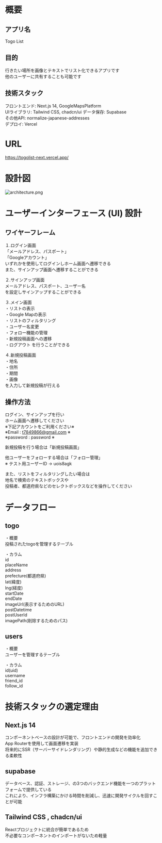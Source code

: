 # 概要
## アプリ名   
Togo List  
  
## 目的   
行きたい場所を画像とテキストでリスト化できるアプリです  
他のユーザーに共有することも可能です  
  
## 技術スタック  
フロントエンド: Next.js 14, GoogleMapsPlatform  
UIライブラリ: Tailwind CSS, chadcn/ui 
データ保存: Supabase  
その他API: normalize-japanese-addresses  
デプロイ: Vercel  
  
# URL
https://togolist-next.vercel.app/  

# 設計図
![architecture.png](https://private-user-images.githubusercontent.com/172908458/378261070-1f687249-0a41-43c3-822d-bea4cc641def.png?jwt=eyJhbGciOiJIUzI1NiIsInR5cCI6IkpXVCJ9.eyJpc3MiOiJnaXRodWIuY29tIiwiYXVkIjoicmF3LmdpdGh1YnVzZXJjb250ZW50LmNvbSIsImtleSI6ImtleTUiLCJleHAiOjE3Mjk0ODA5MTcsIm5iZiI6MTcyOTQ4MDYxNywicGF0aCI6Ii8xNzI5MDg0NTgvMzc4MjYxMDcwLTFmNjg3MjQ5LTBhNDEtNDNjMy04MjJkLWJlYTRjYzY0MWRlZi5wbmc_WC1BbXotQWxnb3JpdGhtPUFXUzQtSE1BQy1TSEEyNTYmWC1BbXotQ3JlZGVudGlhbD1BS0lBVkNPRFlMU0E1M1BRSzRaQSUyRjIwMjQxMDIxJTJGdXMtZWFzdC0xJTJGczMlMkZhd3M0X3JlcXVlc3QmWC1BbXotRGF0ZT0yMDI0MTAyMVQwMzE2NTdaJlgtQW16LUV4cGlyZXM9MzAwJlgtQW16LVNpZ25hdHVyZT1lYWNkMjNiNzgyY2QxYjg5ZTY1NWZmZjNkNzIyMjQ2ZmZhYWVmZjMyYzE3NTRiZWE4ZjQ3YTc4ZTUxYjQ5OTI4JlgtQW16LVNpZ25lZEhlYWRlcnM9aG9zdCJ9.DIvKrwcds3Slj4kz6kTBDk43NJbLj50ObCmqCDsZRnw)

# ユーザーインターフェース (UI) 設計
## ワイヤーフレーム
１.ログイン画面  
「メールアドレス、パスポート」  
「Googleアカウント」  
いずれかを使用してログインしホーム画面へ遷移できる  
また、サインアップ画面へ遷移することができる    

２.サインアップ画面  
メールアドレス、パスポート、ユーザー名  
を設定しサインアップすることができる  

３.メイン画面  
・リストの表示  
・Google Mapの表示  
・リストのフィルタリング  
・ユーザー名変更  
・フォロー機能の管理  
・新規投稿画面への遷移   
・ログアウト
を行うことができる  

４.新規投稿画面  
・地名  
・住所  
・期間  
・画像  
を入力して新規投稿が行える　　

## 操作方法
ログイン、サインアップを行い  
ホーム画面へ遷移してください  
※下記アカウントをご利用ください※  
※Email : t7849866@gmail.com ※  
※password : password        ※  

新規投稿を行う場合は「新規投稿画面」  

他ユーザーをフォローする場合は「フォロー管理」  
※ テスト用ユーザーID -> uois8agk   

また、リストをフィルタリングしたい場合は  
地名で検索のテキストボックスや  
投稿者、都道府県などのセレクトボックスなどを操作してください  

# データフロー
## togo
・概要  
  投稿されたtogoを管理するテーブル　　
  
・カラム  
  id  
  placeName  
  address  
  prefecture(都道府県)  
  lat(緯度)  
  lng(経度)  
  startDate  
  endDate  
  imageUrl(表示するためのURL)  
  postDatetime  
  postUserId  
  imagePath(削除するためのパス)  

## users
・概要  
  ユーザーを管理するテーブル　　
  
・カラム  
  id(uid)  
  username  
  friend_id  
  follow_id  

# 技術スタックの選定理由
## Next.js 14
コンポーネントベースの設計が可能で、フロントエンドの開発を効率化  
App Routerを使用して画面遷移を実装  
将来的にSSR（サーバーサイドレンダリング）や静的生成などの機能を追加できる柔軟性  
## supabase
データベース、認証、ストレージ、の3つのバックエンド機能を一つのプラットフォームで提供している  
これにより、インフラ構築にかける時間を削減し、迅速に開発サイクルを回すことが可能  
## Tailwind CSS , chadcn/ui
Reactプロジェクトに統合が簡単であるため  
不必要なコンポーネントのインポートがないため軽量  
